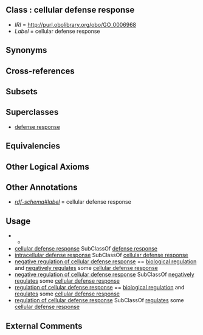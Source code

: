 
## Class : cellular defense response

 * *IRI* = http://purl.obolibrary.org/obo/GO_0006968
 * *Label* = cellular defense response

## Synonyms


## Cross-references


## Subsets


## Superclasses

 * [defense response](../../GO/52/GO_0006952.md)

## Equivalencies


## Other Logical Axioms


## Other Annotations

 * *[rdf-schema#label](../../el/rdf-schema#label.md)* = cellular defense response

## Usage

 * -
 * [cellular defense response](../../GO/68/GO_0006968.md) SubClassOf [defense response](../../GO/52/GO_0006952.md)
 * [intracellular defense response](../../GO/18/GO_0002818.md) SubClassOf [cellular defense response](../../GO/68/GO_0006968.md)
 * [negative regulation of cellular defense response](../../GO/45/GO_0051245.md) == [biological regulation](../../GO/07/GO_0065007.md) and [negatively regulates](../../RO/12/RO_0002212.md) some [cellular defense response](../../GO/68/GO_0006968.md)
 * [negative regulation of cellular defense response](../../GO/45/GO_0051245.md) SubClassOf [negatively regulates](../../RO/12/RO_0002212.md) some [cellular defense response](../../GO/68/GO_0006968.md)
 * [regulation of cellular defense response](../../GO/85/GO_0010185.md) == [biological regulation](../../GO/07/GO_0065007.md) and [regulates](../../RO/11/RO_0002211.md) some [cellular defense response](../../GO/68/GO_0006968.md)
 * [regulation of cellular defense response](../../GO/85/GO_0010185.md) SubClassOf [regulates](../../RO/11/RO_0002211.md) some [cellular defense response](../../GO/68/GO_0006968.md)

## External Comments

